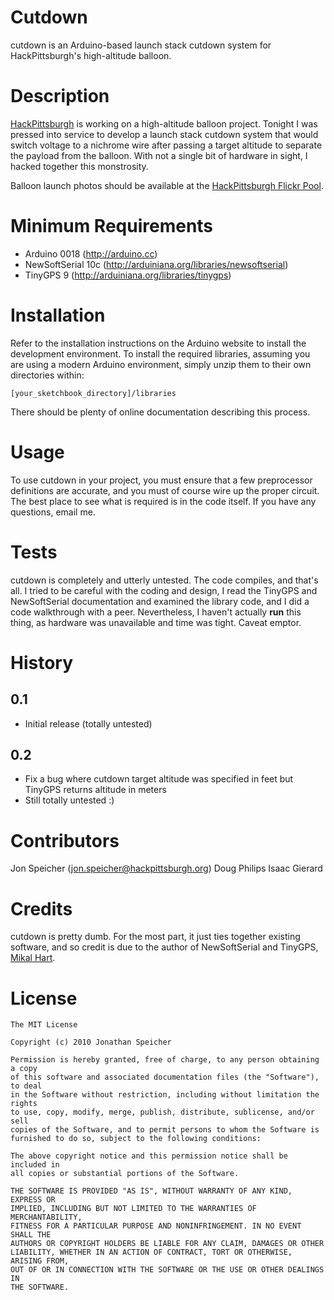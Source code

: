 Cutdown
=======

cutdown is an Arduino-based launch stack cutdown system for HackPittsburgh's high-altitude balloon.

Description
===========

[HackPittsburgh](http://www.hackpittsburgh.org) is working on a high-altitude balloon project.  Tonight I was pressed into service to develop a launch stack cutdown system that would switch voltage to a nichrome wire after passing a target altitude to separate the payload from the balloon.  With not a single bit of hardware in sight, I hacked together this monstrosity.

Balloon launch photos should be available at the [HackPittsburgh Flickr Pool](http://www.flickr.com/groups/hackpgh).

Minimum Requirements
====================

* Arduino 0018 (http://arduino.cc)
* NewSoftSerial 10c (http://arduiniana.org/libraries/newsoftserial)
* TinyGPS 9 (http://arduiniana.org/libraries/tinygps)

Installation
============

Refer to the installation instructions on the Arduino website to install the development environment.  To install the required libraries, assuming you are using a modern Arduino environment, simply unzip them to their own directories within:

    [your_sketchbook_directory]/libraries

There should be plenty of online documentation describing this process.

Usage
=====

To use cutdown in your project, you must ensure that a few preprocessor definitions are accurate, and you must of course wire up the proper circuit.  The best place to see what is required is in the code itself.  If you have any questions, email me.

Tests
=====

cutdown is completely and utterly untested.  The code compiles, and that's all.  I tried to be careful with the coding and design, I read the TinyGPS and NewSoftSerial documentation and examined the library code, and I did a code walkthrough with a peer.  Nevertheless, I haven't actually **run** this thing, as hardware was unavailable and time was tight.  Caveat emptor.

History
=======

0.1
---

* Initial release (totally untested)

0.2
---

* Fix a bug where cutdown target altitude was specified in feet but TinyGPS returns altitude in
  meters
* Still totally untested :)

Contributors
============

Jon Speicher ([jon.speicher@hackpittsburgh.org](mailto:jon.speicher@hackpittsburgh.org))
Doug Philips
Isaac Gierard

Credits
=======

cutdown is pretty dumb.  For the most part, it just ties together existing software, and so credit is due to the author of NewSoftSerial and TinyGPS, [Mikal Hart](http://arduiniana.org).

License
=======

    The MIT License

    Copyright (c) 2010 Jonathan Speicher

    Permission is hereby granted, free of charge, to any person obtaining a copy
    of this software and associated documentation files (the "Software"), to deal
    in the Software without restriction, including without limitation the rights
    to use, copy, modify, merge, publish, distribute, sublicense, and/or sell
    copies of the Software, and to permit persons to whom the Software is
    furnished to do so, subject to the following conditions:

    The above copyright notice and this permission notice shall be included in
    all copies or substantial portions of the Software.

    THE SOFTWARE IS PROVIDED "AS IS", WITHOUT WARRANTY OF ANY KIND, EXPRESS OR
    IMPLIED, INCLUDING BUT NOT LIMITED TO THE WARRANTIES OF MERCHANTABILITY,
    FITNESS FOR A PARTICULAR PURPOSE AND NONINFRINGEMENT. IN NO EVENT SHALL THE
    AUTHORS OR COPYRIGHT HOLDERS BE LIABLE FOR ANY CLAIM, DAMAGES OR OTHER
    LIABILITY, WHETHER IN AN ACTION OF CONTRACT, TORT OR OTHERWISE, ARISING FROM,
    OUT OF OR IN CONNECTION WITH THE SOFTWARE OR THE USE OR OTHER DEALINGS IN
    THE SOFTWARE.